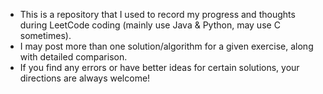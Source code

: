 * This is a repository that I used to record my progress and thoughts during LeetCode coding (mainly use Java & Python, may use C sometimes).
* I may post more than one solution/algorithm for a given exercise, along with detailed comparison.
* If you find any errors or have better ideas for certain solutions, your directions are always welcome!
